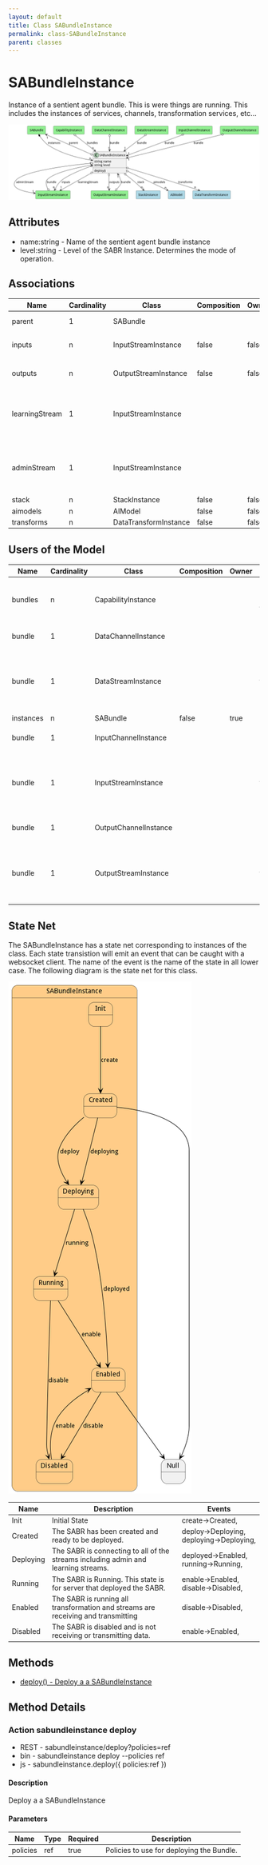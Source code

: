 ```yaml
---
layout: default
title: Class SABundleInstance
permalink: class-SABundleInstance
parent: classes
---
```


# SABundleInstance

Instance of a sentient agent bundle. This is were things are running. This includes the instances of services, channels, transformation services, etc...

![Logical Diagram](./logical.png)

## Attributes

* name:string - Name of the sentient agent bundle instance
* level:string - Level of the SABR Instance. Determines the mode of operation.


## Associations

| Name | Cardinality | Class | Composition | Owner | Description |
| --- | --- | --- | --- | --- | --- |
| parent | 1 | SABundle |  |  | Parent of the SAB Instance |
| inputs | n | InputStreamInstance | false | false | Input Data Streams for the SABR |
| outputs | n | OutputStreamInstance | false | false | Output Data Streams for the SABR |
| learningStream | 1 | InputStreamInstance |  |  | Learning Corpus Input Stream receives updates to the aimodel |
| adminStream | 1 | InputStreamInstance |  |  | Administration Stream to handle registration of SABRS to Capabilities |
| stack | n | StackInstance | false | false |  |
| aimodels | n | AIModel | false | false |  |
| transforms | n | DataTransformInstance | false | false |  |



## Users of the Model

| Name | Cardinality | Class | Composition | Owner | Description |
| --- | --- | --- | --- | --- | --- |
| bundles | n | CapabilityInstance |  |  | Bundle instances running on the ecosystem. |
| bundle | 1 | DataChannelInstance |  |  | This is the sabr instance |
| bundle | 1 | DataStreamInstance |  |  | This is the Bundle instance that the data stream instance is connected. |
| instances | n | SABundle | false | true |  |
| bundle | 1 | InputChannelInstance |  |  | This is the sabr instance |
| bundle | 1 | InputStreamInstance |  |  | This is the Bundle instance that the data stream instance is connected. |
| bundle | 1 | OutputChannelInstance |  |  | This is the sabr instance |
| bundle | 1 | OutputStreamInstance |  |  | This is the Bundle instance that the data stream instance is connected. |



## State Net
The SABundleInstance has a state net corresponding to instances of the class. Each state transistion will emit an 
event that can be caught with a websocket client. The name of the event is the name of the state in all lower case.
The following diagram is the state net for this class.

![State Net Diagram](./statenet.png)

| Name | Description | Events |
| --- | --- | --- |
| Init | Initial State | create-&gt;Created,  |
| Created | The SABR has been created and ready to be deployed. | deploy-&gt;Deploying, deploying-&gt;Deploying,  |
| Deploying | The SABR is connecting to all of the streams including admin and learning streams. | deployed-&gt;Enabled, running-&gt;Running,  |
| Running | The SABR is Running. This state is for server that deployed the SABR. | enable-&gt;Enabled, disable-&gt;Disabled,  |
| Enabled | The SABR is running all transformation and streams are receiving and transmitting | disable-&gt;Disabled,  |
| Disabled | The SABR is disabled and is not receiving or transmitting data. | enable-&gt;Enabled,  |



## Methods

* [deploy() - Deploy a a SABundleInstance](#action-deploy)


<h2>Method Details</h2>
    
### Action sabundleinstance deploy



* REST - sabundleinstance/deploy?policies=ref
* bin - sabundleinstance deploy --policies ref
* js - sabundleinstance.deploy({ policies:ref })

#### Description
Deploy a a SABundleInstance

#### Parameters

| Name | Type | Required | Description |
|---|---|---|---|
| policies | ref |true | Policies to use for deploying the Bundle. |





